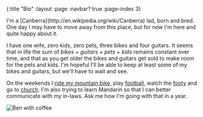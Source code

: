 {:title "Bio"
 :layout :page
 :navbar? true
 :page-index 3}

<section class="grid">
<div class="column"><div>
I'm a [Canberra](http://en.wikipedia.org/wiki/Canberra) lad, born and
bred. One day I may have to move away from this place, but for now I'm
here and quite happy about it.

I have one wife, zero kids, zero pets, three bikes and four guitars. It
seems that in life the sum of *bikes* + *guitars* + *pets* + *kids*
remains constant over time, and that as you get older the bikes and
guitars get sold to make room for the pets and kids. I'm hopeful I'll be
able to keep at least some of my bikes and guitars, but we'll have to
wait and see.

On the weekends I [ride my mountain bike](http://ridecanberra.com.au),
play [football](http://www.capitalfootball.com.au), watch the
[footy](http://www.hawthornfc.com.au) and go to
[church](http://crossroads.asn.au). I'm also trying to learn Mandarin so
that I can better communicate with my in-laws. Ask me how I'm going with
that in a year.
</div></div>
<img class="column--light" src="/img/ben-with-coffee.jpg" alt="Ben with coffee">
</section>
